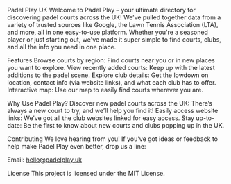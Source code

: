 Padel Play UK
Welcome to Padel Play – your ultimate directory for discovering padel courts across the UK! We’ve pulled together data from a variety of trusted sources like Google, the Lawn Tennis Association (LTA), and more, all in one easy-to-use platform. Whether you're a seasoned player or just starting out, we've made it super simple to find courts, clubs, and all the info you need in one place.

Features
Browse courts by region: Find courts near you or in new places you want to explore.
View recently added courts: Keep up with the latest additions to the padel scene.
Explore club details: Get the lowdown on location, contact info (via website links), and what each club has to offer.
Interactive map: Use our map to easily find courts wherever you are.

Why Use Padel Play?
Discover new padel courts across the UK: There’s always a new court to try, and we’ll help you find it!
Easily access website links: We’ve got all the club websites linked for easy access.
Stay up-to-date: Be the first to know about new courts and clubs popping up in the UK.

Contributing
We love hearing from you! If you’ve got ideas or feedback to help make Padel Play even better, drop us a line:

Email: hello@padelplay.uk

License
This project is licensed under the MIT License.
